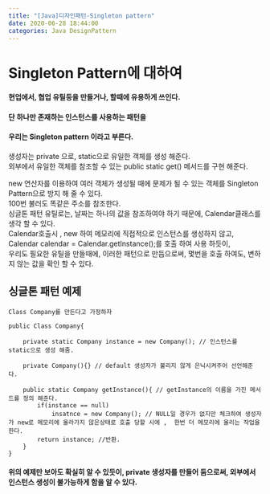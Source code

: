 ```yaml
---
title: "[Java]디자인패턴-Singleton pattern"
date: 2020-06-28 18:44:00 
categories: Java DesignPattern
---
```




# Singleton Pattern에 대하여
#### 현업에서, 협업 유틸등을 만들거나, 할때에 유용하게 쓰인다. 
#### 단 하나만 존재하는 인스턴스를 사용하는 패턴을 
#### 우리는 Singleton pattern 이라고 부른다.

생성자는 private 으로, static으로 유일한 객체를 생성 해준다.<br>
외부에서 유일한 객체를 참조할 수 있는 public static get() 메서드를 구현 해준다.<br>

new 연산자를 이용하여 여러 객체가 생성될 때에 문제가 될 수 있는 객체를 Singleton Pattern으로 방지 해 줄 수 있다.<br>
100번 불러도 똑같은 주소를 참조한다.<br>
싱글톤 패턴 유틸로는, 날짜는 하나의 값을 참조하여야 하기 때문에, Calendar클래스를 생각 할 수 있다.<br>
Calendar호출시 , new 하여 메모리에 직접적으로 인스턴스를 생성하지 않고, Calendar calendar = Calendar.getInstance();를 호출 하여 사용 하듯이,<br>
우리도 필요한 유틸을 만들때에, 이러한 패턴으로 만듬으로써, 몇번을 호출 하여도, 변하지 않는 값을 확인 할 수 있다.<br>

## 싱글톤 패턴 예제
    
    Class Company를 만든다고 가정하자
    
    public Class Company{
    
        private static Company instance = new Company(); // 인스턴스를 static으로 생성 해줌.
    
        private Company(){} // default 생성자가 불리지 않게 은닉시켜주어 선언해준다.
    
        public static Company getInstance(){ // getInstance의 이름을 가진 메서드를 정의 해준다.
            if(instance == null)
                insatnce = new Company(); // NULL일 경우가 없지만 체크하여 생성자가 new로 메모리에 올라가지 않은상태로 호출 당할 시에 ,  한번 더 메모리에 올리는 작업을 한다.
            return instance; //반환.
        }
    }
    
    
    
    
#### 위의 예제만 보아도 확실히 알 수 있듯이, private 생성자를 만들어 둠으로써, 외부에서 인스턴스 생성이 불가능하게 함을 알 수 있다.



